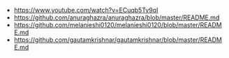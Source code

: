 * https://www.youtube.com/watch?v=ECuqb5Tv9qI
* https://github.com/anuraghazra/anuraghazra/blob/master/README.md
* https://github.com/melanieshi0120/melanieshi0120/blob/master/README.md
* https://github.com/gautamkrishnar/gautamkrishnar/blob/master/README.md